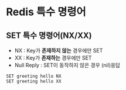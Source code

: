 # Redis 특수 명령어

## SET 특수 명령어(NX/XX)
- NX : Key가 **존재하지 않는** 경우에만 SET 
- XX : Key가 **존재하는** 경우에만 SET
- Null Reply : SET이 동작하지 않은 경우 (nil)응답

```redis
SET greeting hello NX
SET greeting hello XX
```
